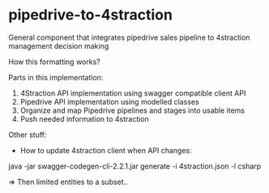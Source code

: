 # pipedrive-to-4straction
General component that integrates pipedrive sales pipeline to 4straction management decision making

How this formatting works?

Parts in this implementation:

1. 4Straction API implementation using swagger compatible client API
2. Pipedrive API implementation using modelled classes
3. Organize and map Pipedrive pipelines and stages into usable items
4. Push needed information to 4straction


Other stuff:

- How to update 4straction client when API changes:

java -jar swagger-codegen-cli-2.2.1.jar generate  -i 4straction.json -l csharp

=> Then limited entities to a subset..

